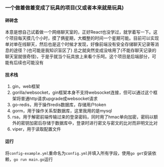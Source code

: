 ### 一个做着做着变成了玩具的项目(又或者本来就是玩具)

#### 碎碎念

本意是想自己试着做一个网络聊天室的，正好React也没学过，就学着写一下。这个项目每天摸几个小时，摸了俩星期，大概整的时间一个星期可能。目前可以实现单对单在线聊天，然后也是这个时候才发现，好像前端没有安全存储聊天记录等消息的途径？(也可能是我知识盲区了) 总之就突然变成没啥用了(不能存聊天记录的聊天室就很奇怪)，于是乎就当个玩具放上来看个乐呵。这个项目是后端部分，可能有后续也可能没有

#### 技术栈

1. gin，web框架
2. gorilla/websocket，gin框架本身不支持websocket连接，但可以通过这个框架将普通http请求upgrade成websocket请求
3. go-redis，用于操作redis数据库，存储用户token
4. gorm，用于操作关系型数据库，这里我用的是mysql
5. rsa，用于解密前端传输过来的登录密码，同时用了hmac单向加密，密码以额外的密钥加密后存储于数据库中，登录时进行密文与密文的比对而非明文比对
6. viper，用于读取配置文件

#### 运行

将`config-example.yml`重命名为`config.yml`并填入所有字段，使用`go get`安装依赖，`go run main.go`运行